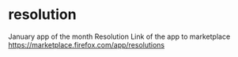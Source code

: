 resolution
==========

January app of the month
Resolution 
Link of the app to marketplace https://marketplace.firefox.com/app/resolutions
